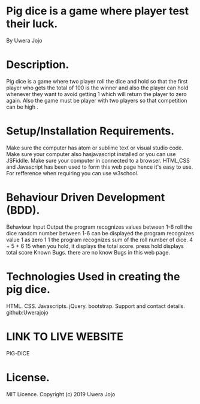 

# Pig dice is a game where player test their luck.
By Uwera Jojo
# Description.
Pig dice is a game where two player roll the dice and hold so that the first player who gets the total of 100 is the winner and also the player can hold whenever they want to avoid getting 1 which will return the player to zero again. Also the game must be player with two players so that competition can be high .

# Setup/Installation Requirements.
Make sure the computer has atom or sublime text or visual studio code.
Make sure your computer also hasjavascript installed or you can use JSFiddle.
Make sure your computer in connected to a browser.
HTML,CSS and Javascript has been used to form this web page hence it's easy to use.
For refference when requiring you can use w3school.
# Behaviour Driven Development (BDD).
 Behaviour	Input	Output
the program recognizes values between 1-6	roll the dice	random number between 1-6 can be displayed
the program recognizes value 1 as zero	1	1
the program recognizes sum of the roll number of dice.	4 + 5 + 6	15
when you hold, it displays the total score.	press hold	displays total score
Known Bugs.
there are no know Bugs in this web page.

# Technologies Used in creating the pig dice.
HTML.
CSS.
Javascripts.
jQuery.
bootstrap.
Support and contact details.
github:Uwerajojo

# LINK TO LIVE WEBSITE
PIG-DICE

# License.
MIT Licence. Copyright (c) 2019 Uwera Jojo 
